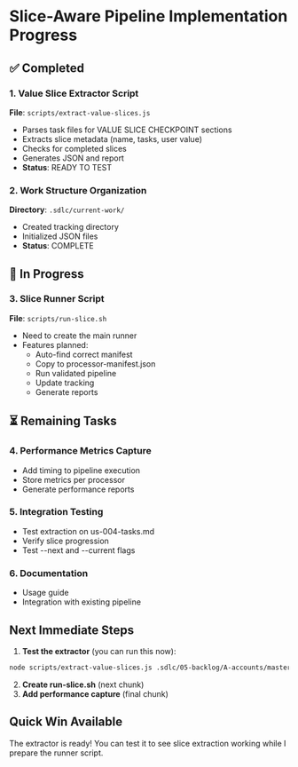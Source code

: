 # Slice-Aware Pipeline Implementation Progress

## ✅ Completed

### 1. Value Slice Extractor Script

**File**: `scripts/extract-value-slices.js`

- Parses task files for VALUE SLICE CHECKPOINT sections
- Extracts slice metadata (name, tasks, user value)
- Checks for completed slices
- Generates JSON and report
- **Status**: READY TO TEST

### 2. Work Structure Organization

**Directory**: `.sdlc/current-work/`

- Created tracking directory
- Initialized JSON files
- **Status**: COMPLETE

## 🔄 In Progress

### 3. Slice Runner Script

**File**: `scripts/run-slice.sh`

- Need to create the main runner
- Features planned:
  - Auto-find correct manifest
  - Copy to processor-manifest.json
  - Run validated pipeline
  - Update tracking
  - Generate reports

## ⏳ Remaining Tasks

### 4. Performance Metrics Capture

- Add timing to pipeline execution
- Store metrics per processor
- Generate performance reports

### 5. Integration Testing

- Test extraction on us-004-tasks.md
- Verify slice progression
- Test --next and --current flags

### 6. Documentation

- Usage guide
- Integration with existing pipeline

## Next Immediate Steps

1. **Test the extractor** (you can run this now):

```bash
node scripts/extract-value-slices.js .sdlc/05-backlog/A-accounts/master-view/us-004-tasks.md
```

2. **Create run-slice.sh** (next chunk)
3. **Add performance capture** (final chunk)

## Quick Win Available

The extractor is ready! You can test it to see slice extraction working while I prepare the runner script.
